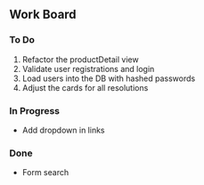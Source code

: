 ## Work Board

### To Do


1. Refactor the productDetail view
2. Validate user registrations and login
3. Load users into the DB with hashed passwords
4. Adjust the cards for all resolutions

### In Progress
- Add dropdown in links

### Done
- Form search 
